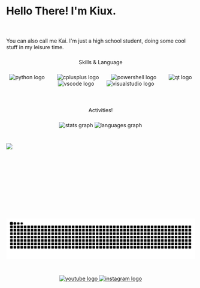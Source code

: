 <h1 align="left">Hello There! I'm Kiux.</h1>

###

<br clear="both">

<p align="left">You can also call me Kai. I'm just a high school student, doing some cool stuff in my leisure time.</p>

###

<p align="center">Skills & Language</p>

###

<div align="center">
  <img src="https://skillicons.dev/icons?i=py" height="26" alt="python logo"  />
  <img width="25" />
  <img src="https://cdn.jsdelivr.net/gh/devicons/devicon/icons/cplusplus/cplusplus-original.svg" height="26" alt="cplusplus logo"  />
  <img width="25" />
  <img src="https://cdn.simpleicons.org/powershell/5391FE" height="26" alt="powershell logo"  />
  <img width="25" />
  <img src="https://cdn.simpleicons.org/qt/41CD52" height="26" alt="qt logo"  />
  <img width="25" />
  <img src="https://cdn.simpleicons.org/visualstudiocode/007ACC" height="26" alt="vscode logo"  />
  <img width="25" />
  <img src="https://cdn.simpleicons.org/visualstudio/5C2D91" height="26" alt="visualstudio logo"  />
</div>

###

<br clear="both">

<p align="center">Activities!</p>

###

<div align="center">
  <img src="https://github-readme-stats.vercel.app/api?username=nKiux&hide_title=false&hide_rank=false&show_icons=true&include_all_commits=true&count_private=true&disable_animations=false&theme=dracula&locale=en&hide_border=false&order=1" height="150" alt="stats graph"  />
  <img src="https://github-readme-stats.vercel.app/api/top-langs?username=nKiux&locale=en&hide_title=false&layout=compact&card_width=320&langs_count=5&theme=dracula&hide_border=false&order=2&custom_title=Most%20Used%20Languages" height="130" alt="languages graph"  />
</div>

###

<br clear="both">

<img align="left" height="200" src="https://yt3.googleusercontent.com/Vn5-rTBhjzpj1cfutQCQ-FOMjcrX1XqCg4A-10UK8JUbFNxMSYEGocpv87je40v5x_vopQEUBQ=s176-c-k-c0x00ffffff-no-rj"  />

###

<img src="https://raw.githubusercontent.com/nKiux/nKiux/output/snake.svg" alt="Snake animation" />

###

<br clear="both">

<div align="center">
  <a href="https://www.youtube.com/@nKKai" target="_blank">
    <img src="https://raw.githubusercontent.com/maurodesouza/profile-readme-generator/master/src/assets/icons/social/youtube/default.svg" width="52" height="40" alt="youtube logo"  />
  </a>
  <a href="https://www.instagram.com/ukaai.k/" target="_blank">
    <img src="https://raw.githubusercontent.com/maurodesouza/profile-readme-generator/master/src/assets/icons/social/instagram/default.svg" width="52" height="40" alt="instagram logo"  />
  </a>
</div>

###
